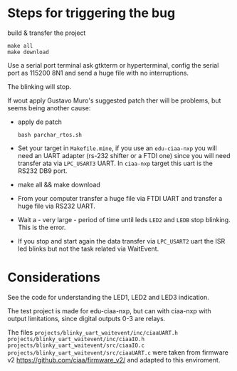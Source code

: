 # Steps for triggering the bug


build & transfer the project

	make all
	make download

Use a serial port terminal ask gtkterm or hyperterminal, config the serial port as 115200 8N1 and send a huge file with no interruptions.

The blinking will stop.

If wout apply Gustavo Muro's suggested patch ther will be problems, but seems being another cause:

* apply de patch

	`bash parchar_rtos.sh`

* Set your target in `Makefile.mine`, if you use an `edu-ciaa-nxp` you will need an UART adapter (rs-232 shifter or a FTDI one) since you 
will need transfer ata via `LPC_USART3` UART. In `ciaa-nxp` target this uart is the RS232 DB9 port.
* make all && make download
* From your computer transfer a huge file via FTDI UART and transfer a huge file via RS232 UART.
* Wait a - very large - period of time until leds `LED2` and `LEDB` stop blinking. This is the error.
* If you stop and start again the data transfer via `LPC_USART2` uart the ISR led blinks but not the task related via WaitEvent.

# Considerations

See the code for understanding the LED1, LED2 and LED3  indication.

The test project is made for edu-ciaa-nxp, but can with ciaa-nxp with output limitations, since digital outputs 0-3 are relays.

The files  `projects/blinky_uart_waitevent/inc/ciaaUART.h` `projects/blinky_uart_waitevent/inc/ciaaIO.h` 
`projects/blinky_uart_waitevent/src/ciaaIO.c` `projects/blinky_uart_waitevent/src/ciaaUART.c` were taken from
firmware v2 https://github.com/ciaa/firmware_v2/ and adapted to this enviroment.


